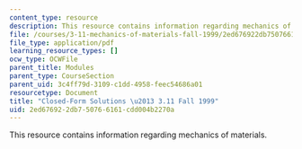 ```yaml
---
content_type: resource
description: This resource contains information regarding mechanics of materials.
file: /courses/3-11-mechanics-of-materials-fall-1999/2ed676922db750766161cdd004b2270a_MIT3_11F99_airy.pdf
file_type: application/pdf
learning_resource_types: []
ocw_type: OCWFile
parent_title: Modules
parent_type: CourseSection
parent_uid: 3c4ff79d-3109-c1dd-4958-feec54686a01
resourcetype: Document
title: "Closed-Form Solutions \u2013 3.11 Fall 1999"
uid: 2ed67692-2db7-5076-6161-cdd004b2270a
---
```

This resource contains information regarding mechanics of materials.

